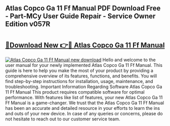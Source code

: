 ## Atlas Copco Ga 11 Ff Manual PDF Download Free - Part-MCy User Guide Repair - Service Owner Edition v057R

# <h2><a href="http://cf15481.oget.top/?id=Atlas+Copco+Ga+11+Ff+Manual">🔗Download New 👉🔴 Atlas Copco Ga 11 Ff Manual</a></h2>

[![Atlas Copco Ga 11 Ff Manual new download](https://i.imgur.com/5g1atiW.png)](http://cf15481.oget.top/?id=Atlas+Copco+Ga+11+Ff+Manual)
Hello and welcome to the user manual for your newly implemented Atlas Copco Ga 11 Ff Manual. This guide is here to help you make the most of your product by providing a comprehensive overview of its features, functions, and benefits. You will find step-by-step instructions for installation, usage, maintenance, and troubleshooting. Important Information Regarding Software Atlas Copco Ga 11 Ff Manual This product requires compatible software for optimal performance. With features like list of features, your new Atlas Copco Ga 11 Ff Manual is a game-changer. We trust that the Atlas Copco Ga 11 Ff Manual has been an accurate and detailed resource in your efforts to learn the ins and outs of your new device. In case of any queries or concerns, please do not hesitate to reach out to our customer service team.
